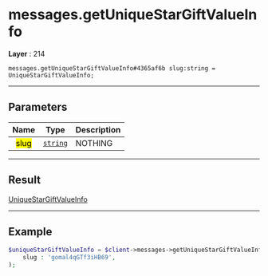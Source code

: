 # messages.getUniqueStarGiftValueInfo

**Layer** : 214

```tl
messages.getUniqueStarGiftValueInfo#4365af6b slug:string = UniqueStarGiftValueInfo;
```

---

## Parameters

| Name | Type | Description |
| :---: | :---: | :--- |
| <mark>slug</mark> | [`string`](type/string) | NOTHING |

---

## Result

[UniqueStarGiftValueInfo](type/UniqueStarGiftValueInfo)

---

## Example

```php
$uniqueStarGiftValueInfo = $client->messages->getUniqueStarGiftValueInfo(
	slug : 'gomal4qGTf3iHB69',
);
```